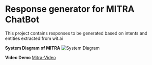 # Response generator for MITRA ChatBot
This project contains responses to be generated based on intents and entities extracted from wit.ai

**System Diagram of MITRA**
![System Diagram](https://i.imgur.com/WAJDLL5.png)

**Video Demo**
[Mitra-Video](https://www.youtube.com/watch?v=VQzm6CmFYc8&t=2s)
